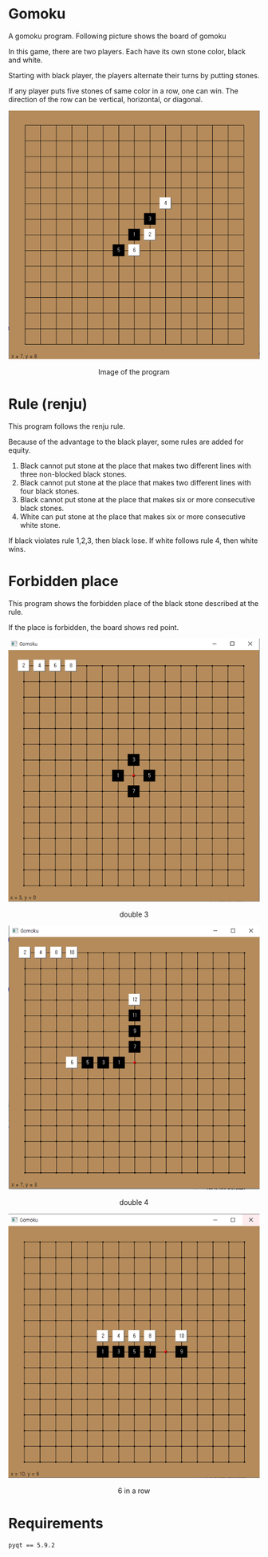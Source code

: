 # Gomoku

A gomoku program. Following picture shows the board of gomoku

In this game, there are two players. Each have its own stone color, black and white.

Starting with black player, the players alternate their turns by putting stones.

If any player puts five stones of same color in a row, one can win. The direction of the row can be vertical, horizontal, or diagonal.

<center>

![](img_readme/board_example.png)

Image of the program

</center>

# Rule (renju)

This program follows the renju rule.

Because of the advantage to the black player, some rules are added for equity.

1. Black cannot put stone at the place that makes two different lines with three non-blocked black stones.
2. Black cannot put stone at the place that makes two different lines with four black stones.
3. Black cannot put stone at the place that makes six or more consecutive black stones.
4. White can put stone at the place that makes six or more consecutive white stone.

If black violates rule 1,2,3, then black lose. If white follows rule 4, then white wins.

# Forbidden place

This program shows the forbidden place of the black stone described at the rule.

If the place is forbidden, the board shows red point.

<center>

![](img_readme/forbidden_double_3.PNG)

double 3

![](img_readme/forbidden_double_4.PNG)

double 4

![](img_readme/forbidden_6_row.PNG)

6 in a row

</center>

# Requirements

```
pyqt == 5.9.2
```
